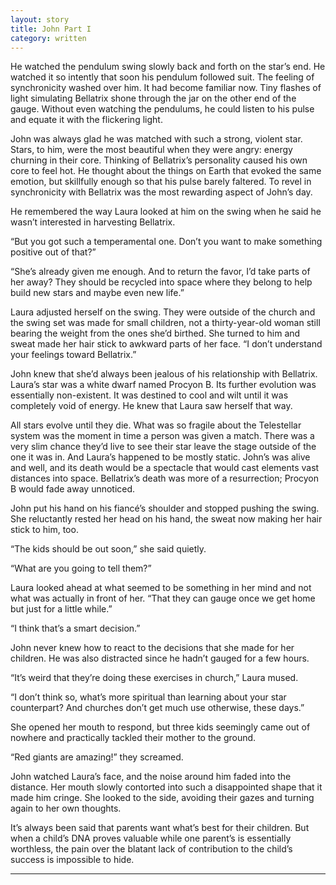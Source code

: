 ```yaml
---
layout: story
title: John Part I
category: written
---
```


He watched the pendulum swing slowly back and forth on the star’s end. He watched it so intently that soon his pendulum followed suit. The feeling of synchronicity washed over him. It had become familiar now. Tiny flashes of light simulating Bellatrix shone through the jar on the other end of the gauge. Without even watching the pendulums, he could listen to his pulse and equate it with the flickering light.

John was always glad he was matched with such a strong, violent star. Stars, to him, were the most beautiful when they were angry: energy churning in their core. Thinking of Bellatrix’s personality caused his own core to feel hot. He thought about the things on Earth that evoked the same emotion, but skillfully enough so that his pulse barely faltered. To revel in synchronicity with Bellatrix was the most rewarding aspect of John’s day.

He remembered the way Laura looked at him on the swing when he said he wasn’t interested in harvesting Bellatrix.

“But you got such a temperamental one. Don’t you want to make something positive out of that?”

“She’s already given me enough. And to return the favor, I’d take parts of her away? They should be recycled into space where they belong to help build new stars and maybe even new life.”

Laura adjusted herself on the swing. They were outside of the church and the swing set was made for small children, not a thirty-year-old woman still bearing the weight from the ones she’d birthed. She turned to him and sweat made her hair stick to awkward parts of her face. “I don’t understand your feelings toward Bellatrix.”

John knew that she’d always been jealous of his relationship with Bellatrix. Laura’s star was a white dwarf named Procyon B. Its further evolution was essentially non-existent. It was destined to cool and wilt until it was completely void of energy. He knew that Laura saw herself that way.

All stars evolve until they die. What was so fragile about the Telestellar system was the moment in time a person was given a match. There was a very slim chance they’d live to see their star leave the stage outside of the one it was in. And Laura’s happened to be mostly static. John’s was alive and well, and its death would be a spectacle that would cast elements vast distances into space. Bellatrix’s death was more of a resurrection; Procyon B would fade away unnoticed.

John put his hand on his fiancé’s shoulder and stopped pushing the swing. She reluctantly rested her head on his hand, the sweat now making her hair stick to him, too.

“The kids should be out soon,” she said quietly.

“What are you going to tell them?”

Laura looked ahead at what seemed to be something in her mind and not what was actually in front of her. “That they can gauge once we get home but just for a little while.”

“I think that’s a smart decision.”

John never knew how to react to the decisions that she made for her children. He was also distracted since he hadn’t gauged for a few hours.

“It’s weird that they’re doing these exercises in church,” Laura mused.

“I don’t think so, what’s more spiritual than learning about your star counterpart? And churches don’t get much use otherwise, these days.”

She opened her mouth to respond, but three kids seemingly came out of nowhere and practically tackled their mother to the ground.

“Red giants are amazing!” they screamed.

John watched Laura’s face, and the noise around him faded into the distance. Her mouth slowly contorted into such a disappointed shape that it made him cringe. She looked to the side, avoiding their gazes and turning again to her own thoughts.

It’s always been said that parents want what’s best for their children. But when a child’s DNA proves valuable while one parent’s is essentially worthless, the pain over the blatant lack of contribution to the child’s success is impossible to hide.


____

 
